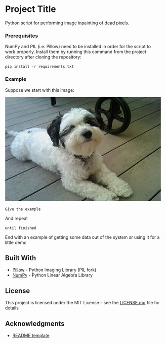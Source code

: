 # Project Title

Python script for performing image inpainting of dead pixels.

### Prerequisites

NumPy and PIL (i.e. Pillow) need to be installed in order for the script to work properly. Install them by running this command from the project directory after cloning the repository:

```
pip install -r requirements.txt
```

### Example

Suppose we start with this image:

![alt text](data/img/dog1.jpg)

```
Give the example
```

And repeat

```
until finished
```

End with an example of getting some data out of the system or using it for a little demo

## Built With

* [Pillow](https://python-pillow.org/) - Python Imaging Library (PIL fork)
* [NumPy](http://www.numpy.org/) - Python Linear Algebra Library

## License

This project is licensed under the MIT License - see the [LICENSE.md](LICENSE.md) file for details

## Acknowledgments

* [README template](https://gist.github.com/PurpleBooth/109311bb0361f32d87a2 )
